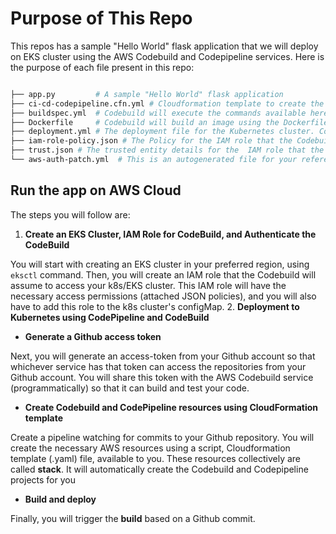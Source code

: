 # Purpose of This Repo

This repos has a sample "Hello World" flask application that we will deploy on EKS cluster using the AWS Codebuild and Codepipeline services.
Here is the purpose of each file present in this repo:

```bash

├── app.py         # A sample "Hello World" flask application
├── ci-cd-codepipeline.cfn.yml # Cloudformation template to create the Codebuild, and Codepipeline, and related resources. 
├── buildspec.yml  # Codebuild will execute the commands available here. 
├── Dockerfile     # Codebuild will build an image using the Dockerfile, and push it to the Dockerhub/or AWS ECR. 
├── deployment.yml # The deployment file for the Kubernetes cluster. Codebuild will apply this deployment using the one of the kubectl commands.   
├── iam-role-policy.json # The Policy for the IAM role that the Codebuild will assume
├── trust.json # The trusted entity details for the  IAM role that the COdebuild will assume
└── aws-auth-patch.yml  # This is an autogenerated file for your reference. 
```

## Run the app on AWS Cloud

The steps you will follow are:

1. **Create an EKS Cluster, IAM Role for CodeBuild, and Authenticate the CodeBuild**

You will start with creating an EKS cluster in your preferred region, using `eksctl` command. Then, you will create an IAM role that the Codebuild will assume to access your k8s/EKS cluster. This IAM role will have the necessary access permissions (attached JSON policies), and you will also have to add this role to the k8s cluster's configMap.
2. **Deployment to Kubernetes using CodePipeline and CodeBuild**

- **Generate a Github access token**

Next, you will generate an access-token from your Github account so that whichever service has that token can access the repositories from your Github account. You will share this token with the AWS Codebuild service (programmatically) so that it can build and test your code.

- **Create Codebuild and CodePipeline resources using CloudFormation template**

Create a pipeline watching for commits to your Github repository. You will create the necessary AWS resources using a script, Cloudformation template (.yaml) file, available to you. These resources collectively are called **stack**. It will automatically create the Codebuild and Codepipeline projects for you

- **Build and deploy**

Finally, you will trigger the **build** based on a Github commit.
